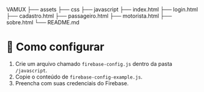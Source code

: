 VAMUX
├── assets
├── css
├── javascript
├── index.html
├── login.html
├── cadastro.html
├── passageiro.html
├── motorista.html
├── sobre.html
└── README.md
# 🚀 Como configurar
1. Crie um arquivo chamado `firebase-config.js` dentro da pasta `/javascript`.
2. Copie o conteúdo de `firebase-config-example.js`.
3. Preencha com suas credenciais do Firebase.
